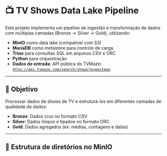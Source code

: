 # 📺 TV Shows Data Lake Pipeline

Este projeto implementa um pipeline de ingestão e transformação de dados com múltiplas camadas (Bronze → Silver → Gold), utilizando:

- **MinIO** como data lake (compatível com S3)
- **MariaDB** como metastore para controle de carga
- **Trino** para consultas SQL em arquivos CSV e ORC
- **Python** para orquestração
- **Dados de entrada**: API pública do TVMaze: [`http://api.tvmaze.com/search/shows?q=postman`](http://api.tvmaze.com/search/shows?q=postman)

---

## 📌 Objetivo

Processar dados de shows de TV e estruturá-los em diferentes camadas de qualidade de dados:

- **Bronze**: Dados crus no formato CSV
- **Silver**: Dados limpos e tipados no formato ORC
- **Gold**: Dados agregados (ex: médias, contagens e datas)

---

## 📁 Estrutura de diretórios no MinIO

